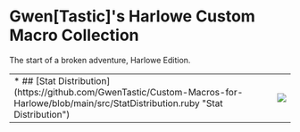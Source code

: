 # Gwen[Tastic]'s Harlowe Custom Macro Collection
The start of a broken adventure, Harlowe Edition.
<table><tr><td>
* ## [Stat Distribution](https://github.com/GwenTastic/Custom-Macros-for-Harlowe/blob/main/src/StatDistribution.ruby "Stat Distribution")

</td><td>

![](https://i.imgur.com/GbbtWtT.gif)


</td></tr></table>